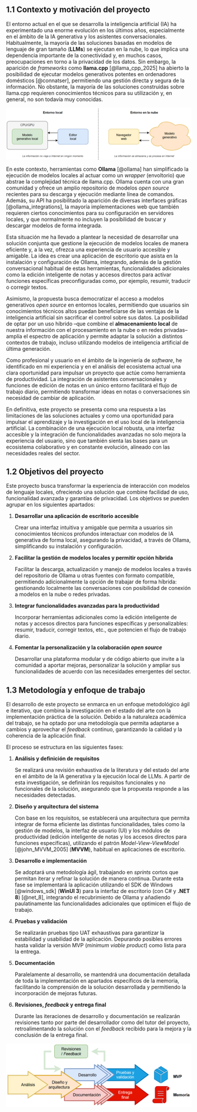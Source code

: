 ## 1.1 Contexto y motivación del proyecto

El entorno actual en el que se desarrolla la inteligencia artificial (IA) ha experimentado una enorme evolución en los últimos años, especialmente en el ámbito de la IA generativa y los asistentes conversacionales. Habitualmente, la mayoría de las soluciones basadas en modelos de lenguaje de gran tamaño (**LLMs**) se ejecutan en la nube, lo que implica una dependencia importante de la conectividad y, en muchos casos, preocupaciones en torno a la privacidad de los datos. Sin embargo, la aparición de *frameworks* como **llama.cpp** [@llama_cpp_2025] ha abierto la posibilidad de ejecutar modelos generativos potentes en ordenadores domésticos [@connatser], permitiendo una gestión directa y segura de la información. No obstante, la mayoría de las soluciones construidas sobre llama.cpp requieren conocimientos técnicos para su utilización y, en general, no son todavía muy conocidas.

![Figura 1.1. Comparativa entre entornos local y en la nube. Elaboración propia.](./Pictures/Pasted-image-20250612151930.png)

En este contexto, herramientas como **Ollama** [@ollama] han simplificado la ejecución de modelos locales al actuar como un *wrapper* (envoltorio) que abstrae la complejidad técnica de llama.cpp. Ollama cuenta con una gran comunidad y ofrece un amplio repositorio de modelos *open source* recientes para su descarga y ejecución mediante línea de comandos. Además, su API ha posibilitado la aparición de diversas interfaces gráficas [@ollama_integrations], la mayoría implementaciones web que también requieren ciertos conocimientos para su configuración en servidores locales, y que normalmente no incluyen la posibilidad de buscar y descargar modelos de forma integrada.

Esta situación me ha llevado a plantear la necesidad de desarrollar una solución conjunta que gestione la ejecución de modelos locales de manera eficiente y, a la vez, ofrezca una experiencia de usuario accesible y amigable. La idea es crear una aplicación de escritorio que asista en la instalación y configuración de Ollama, integrando, además de la gestión conversacional habitual de estas herramientas, funcionalidades adicionales como la edición inteligente de notas y accesos directos para activar funciones específicas preconfiguradas como, por ejemplo, resumir, traducir o corregir textos.

Asimismo, la propuesta busca democratizar el acceso a modelos generativos *open source* en entornos locales, permitiendo que usuarios sin conocimientos técnicos altos puedan beneficiarse de las ventajas de la inteligencia artificial sin sacrificar el control sobre sus datos. La posibilidad de optar por un uso híbrido –que combine el **almacenamiento local** de nuestra información con el procesamiento en la nube o en redes privadas– amplía el espectro de aplicación y permite adaptar la solución a distintos contextos de trabajo, incluso utilizando modelos de inteligencia artificial de última generación.

Como profesional y usuario en el ámbito de la ingeniería de *software*, he identificado en mi experiencia y en el análisis del ecosistema actual una clara oportunidad para impulsar un proyecto que actúe como herramienta de productividad. La integración de asistentes conversacionales y funciones de edición de notas en un único entorno facilitará el flujo de trabajo diario, permitiendo transformar ideas en notas o conversaciones sin necesidad de cambiar de aplicación.

En definitiva, este proyecto se presenta como una respuesta a las limitaciones de las soluciones actuales y como una oportunidad para impulsar el aprendizaje y la investigación en el uso local de la inteligencia artificial. La combinación de una ejecución local robusta, una interfaz accesible y la integración de funcionalidades avanzadas no solo mejora la experiencia del usuario, sino que también sienta las bases para un ecosistema colaborativo y en constante evolución, alineado con las necesidades reales del sector.

## 1.2 Objetivos del proyecto

Este proyecto busca transformar la experiencia de interacción con modelos de lenguaje locales, ofreciendo una solución que combine facilidad de uso, funcionalidad avanzada y garantías de privacidad. Los objetivos se pueden agrupar en los siguientes apartados:

1.  **Desarrollar una aplicación de escritorio accesible**

    Crear una interfaz intuitiva y amigable que permita a usuarios sin conocimientos técnicos profundos interactuar con modelos de IA generativa de forma local, asegurando la privacidad, a través de Ollama, simplificando su instalación y configuración.

2.  **Facilitar la gestión de modelos locales y permitir opción híbrida**

    Facilitar la descarga, actualización y manejo de modelos locales a través del repositorio de Ollama u otras fuentes con formato compatible, permitiendo adicionalmente la opción de trabajar de forma híbrida: gestionando localmente las conversaciones con posibilidad de conexión a modelos en la nube o redes privadas.

3.  **Integrar funcionalidades avanzadas para la productividad**

    Incorporar herramientas adicionales como la edición inteligente de notas y accesos directos para funciones específicas y personalizables: resumir, traducir, corregir textos, etc., que potencien el flujo de trabajo diario.

4.  **Fomentar la personalización y la colaboración *open source***

    Desarrollar una plataforma modular y de código abierto que invite a la comunidad a aportar mejoras, personalizar la solución y ampliar sus funcionalidades de acuerdo con las necesidades emergentes del sector.

## 1.3 Metodología y enfoque de trabajo

El desarrollo de este proyecto se enmarca en un enfoque metodológico ágil e iterativo, que combina la investigación en el estado del arte con la implementación práctica de la solución. Debido a la naturaleza académica del trabajo, se ha optado por una metodología que permita adaptarse a cambios y aprovechar el *feedback* continuo, garantizando la calidad y la coherencia de la aplicación final.

El proceso se estructura en las siguientes fases:

1.  **Análisis y definición de requisitos**

    Se realizará una revisión exhaustiva de la literatura y del estado del arte en el ámbito de la IA generativa y la ejecución local de LLMs. A partir de esta investigación, se definirán los requisitos funcionales y no funcionales de la solución, asegurando que la propuesta responde a las necesidades detectadas.

2.  **Diseño y arquitectura del sistema**

    Con base en los requisitos, se establecerá una arquitectura que permita integrar de forma eficiente las distintas funcionalidades, tales como la gestión de modelos, la interfaz de usuario (UI) y los módulos de productividad (edición inteligente de notas y los accesos directos para funciones específicas), utilizando el patrón *Model-View-ViewModel* [@john_MVVM_2005] (**MVVM**), habitual en aplicaciones de escritorio.

3.  **Desarrollo e implementación**

    Se adoptará una metodología ágil, trabajando en *sprints* cortos que permitan iterar y refinar la solución de manera continua. Durante esta fase se implementará la aplicación utilizando el SDK de Windows [@windows_sdk] (**WinUI 3**) para la interfaz de escritorio (con C# y **.NET 8**) [@net_8], integrando el recubrimiento de Ollama y añadiendo paulatinamente las funcionalidades adicionales que optimicen el flujo de trabajo.

4.  **Pruebas y validación**

    Se realizarán pruebas tipo UAT exhaustivas para garantizar la estabilidad y usabilidad de la aplicación. Depurando posibles errores hasta validar la versión MVP (*minimum viable product*) como lista para la entrega.

5.  **Documentación**

    Paralelamente al desarrollo, se mantendrá una documentación detallada de toda la implementación en apartados específicos de la memoria, facilitando la comprensión de la solución desarrollada y permitiendo la incorporación de mejoras futuras.

6.  **Revisiones, *feedback* y entrega final**

    Durante las iteraciones de desarrollo y documentación se realizarán revisiones tanto por parte del desarrollador como del tutor del proyecto, retroalimentando la solución con el *feedback* recibido para la mejora y la conclusión de la entrega final.

![Figura 1.2. Aproximación del flujo de trabajo realizado en este proyecto. Elaboración propia.](./Pictures/Pasted-image-20250612163718.png)